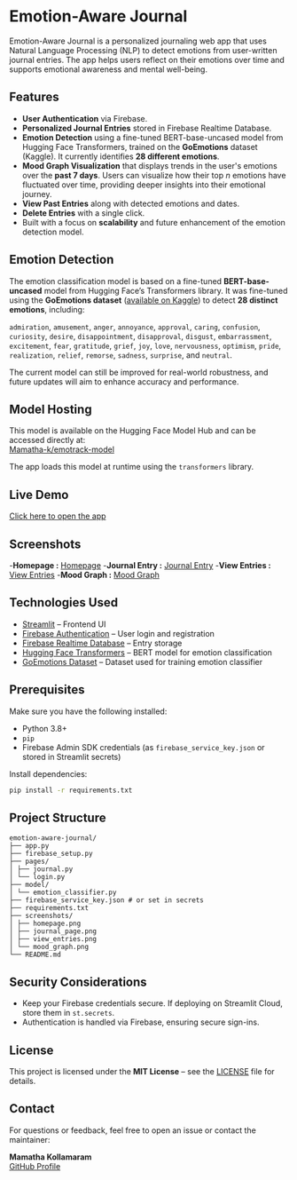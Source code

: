 #  Emotion-Aware Journal

Emotion-Aware Journal is a personalized journaling web app that uses Natural Language Processing (NLP) to detect emotions from user-written journal entries. The app helps users reflect on their emotions over time and supports emotional awareness and mental well-being.

##  Features

- **User Authentication** via Firebase.
- **Personalized Journal Entries** stored in Firebase Realtime Database.
- **Emotion Detection** using a fine-tuned BERT-base-uncased model from Hugging Face Transformers, trained on the **GoEmotions** dataset (Kaggle). It currently identifies **28 different emotions**.
- **Mood Graph Visualization** that displays trends in the user's emotions over the **past 7 days**. Users can visualize how their top _n_ emotions have fluctuated over time, providing deeper insights into their emotional journey.
- **View Past Entries** along with detected emotions and dates.
- **Delete Entries** with a single click.
- Built with a focus on **scalability** and future enhancement of the emotion detection model.

##  Emotion Detection

The emotion classification model is based on a fine-tuned **BERT-base-uncased** model from Hugging Face’s Transformers library. It was fine-tuned using the **GoEmotions dataset** ([available on Kaggle](https://www.kaggle.com/datasets/google/goemotions)) to detect **28 distinct emotions**, including:

`admiration`, `amusement`, `anger`, `annoyance`, `approval`, `caring`, `confusion`, `curiosity`, `desire`, `disappointment`, `disapproval`, `disgust`, `embarrassment`, `excitement`, `fear`, `gratitude`, `grief`, `joy`, `love`, `nervousness`, `optimism`, `pride`, `realization`, `relief`, `remorse`, `sadness`, `surprise`, and `neutral`.

The current model can still be improved for real-world robustness, and future updates will aim to enhance accuracy and performance.

##  Model Hosting

This model is available on the Hugging Face Model Hub and can be accessed directly at:  
 [Mamatha-k/emotrack-model](https://huggingface.co/Mamatha-k/emotrack-model)

The app loads this model at runtime using the `transformers` library.

##  Live Demo

 [Click here to open the app](https://emotion-aware-journal-hync9gisopfqjna6yjnpig.streamlit.app/)

##  Screenshots
-**Homepage :**
[Homepage](screenshots/homepage.png)
-**Journal Entry :**
[Journal Entry](screenshots/journal_entry.png)
-**View Entries :**
[View Entries](screenshots/view_entries.png)
-**Mood Graph :**
[Mood Graph](screenshots/mood_graph.png)


##  Technologies Used

- [Streamlit](https://streamlit.io/) – Frontend UI
- [Firebase Authentication](https://firebase.google.com/products/auth) – User login and registration
- [Firebase Realtime Database](https://firebase.google.com/products/realtime-database) – Entry storage
- [Hugging Face Transformers](https://huggingface.co/transformers/) – BERT model for emotion classification
- [GoEmotions Dataset](https://www.kaggle.com/datasets) – Dataset used for training emotion classifier

##  Prerequisites

Make sure you have the following installed:

- Python 3.8+
- `pip`
- Firebase Admin SDK credentials (as `firebase_service_key.json` or stored in Streamlit secrets)

Install dependencies:

```bash
pip install -r requirements.txt
```

##  Project Structure

```
emotion-aware-journal/
├── app.py
├── firebase_setup.py
├── pages/
│ ├── journal.py
│ └── login.py
├── model/
│ └── emotion_classifier.py
├── firebase_service_key.json # or set in secrets
├── requirements.txt
├── screenshots/
│ ├── homepage.png
│ ├── journal_page.png
│ ├── view_entries.png
│ └── mood_graph.png
└── README.md
```

##  Security Considerations

- Keep your Firebase credentials secure. If deploying on Streamlit Cloud, store them in `st.secrets`.
- Authentication is handled via Firebase, ensuring secure sign-ins.

##  License

This project is licensed under the **MIT License** – see the [LICENSE](LICENSE) file for details.

##  Contact

For questions or feedback, feel free to open an issue or contact the maintainer:

**Mamatha Kollamaram**  
[GitHub Profile](https://github.com/Mamatha-Kollamaram)
